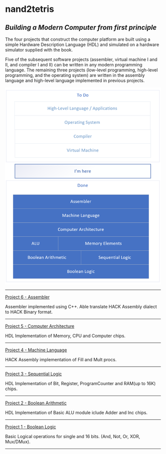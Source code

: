 # nand2tetris

*Building a Modern Computer from first principle*
---

The four projects that construct the computer platform
are built using a simple Hardware Description Language (HDL) and simulated on a
hardware simulator supplied with the book.

Five of the subsequent software projects
(assembler, virtual machine I and II, and compiler I and II) can be written in any
modern programming language. The remaining three projects (low-level programming, high-level programming, and the operating system) are written in the assembly
language and high-level language implemented in previous projects.

<p align="center">
  <img src="https://github.com/asapbuddy/nand2tetris/blob/master/Images/Progress.png?raw=true">
</p>

___
[Project 6 - Assembler](https://github.com/asapbuddy/nand2tetris/tree/master/Project%206%20-%20Assembler)

Assembler implemented using C++. Able translate HACK Assembly dialect to HACK Binary format.
___
[Project 5 - Computer Architecture](https://github.com/asapbuddy/nand2tetris/tree/master/Project%205%20-%20Computer%20Architecture)

HDL Implementation of Memory, CPU and Computer chips.
___
[Project 4 - Machine Language](https://github.com/asapbuddy/nand2tetris/tree/master/Project%204%20-%20Machine%20Language)

HACK Assembly implementation of Fill and Mult procs.
___
[Project 3 - Sequential Logic](https://github.com/asapbuddy/nand2tetris/tree/master/Project%203%20-%20Sequential%20Logic)

HDL Implementation of Bit, Register, ProgramCounter and RAM(up to 16K) chips.
___
[Project 2 - Boolean Arithmetic](https://github.com/asapbuddy/nand2tetris/tree/master/Project%202%20-%20Boolean%20Arithmetic)

HDL Implementation of Basic ALU module iclude Adder and Inc chips.
___
[Project 1 - Boolean Logic](https://github.com/asapbuddy/nand2tetris/tree/master/Project%201%20-%20Boolean%20Logic)

Basic Logical operations for single and 16 bits. (And, Not, Or, XOR, Mux/DMux).
___
